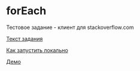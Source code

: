 # forEach
Тестовое задание - клиент для stackoverflow.com

[Текст задания](code/requirements.md)

[Как запустить локально](code/README.md)

[Демо](https://gtimur7.github.io/forEach/demo/)
